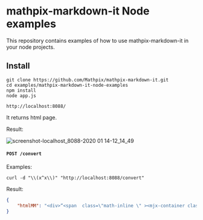 # mathpix-markdown-it Node examples

This repository contains examples of how to use mathpix-markdown-it in your node projects.

## Install

```
git clone https://github.com/Mathpix/mathpix-markdown-it.git
cd examples/mathpix-markdown-it-node-examples
npm install
node app.js
```


`http://localhost:8088/`

It returns html page.

Result:

![screenshot-localhost_8088-2020 01 14-12_14_49](https://user-images.githubusercontent.com/32493105/72335348-853d4b80-36c7-11ea-91a3-cd99e1842668.png)



#### `POST /convert`

Examples:

`curl -d "\\(x^x\\)" "http://localhost:8088/convert"`

Result:

```json
{
    "htmlMM": "<div>“<span  class=\"math-inline \" ><mjx-container class=\"MathJax\" jax=\"SVG\"><svg style=\"vertical-align: -0.025ex\" xmlns=\"http://www.w3.org/2000/svg\" width=\"2.322ex\" height=\"1.553ex\" role=\"img\" focusable=\"false\" viewBox=\"0 -675.5 1026.5 686.5\"><g stroke=\"currentColor\" fill=\"currentColor\" stroke-width=\"0\" transform=\"matrix(1 0 0 -1 0 0)\"><g data-mml-node=\"math\"><g data-mml-node=\"msup\"><g data-mml-node=\"mi\"><path data-c=\"78\" d=\"M52 289Q59 331 106 386T222 442Q257 442 286 424T329 379Q371 442 430 442Q467 442 494 420T522 361Q522 332 508 314T481 292T458 288Q439 288 427 299T415 328Q415 374 465 391Q454 404 425 404Q412 404 406 402Q368 386 350 336Q290 115 290 78Q290 50 306 38T341 26Q378 26 414 59T463 140Q466 150 469 151T485 153H489Q504 153 504 145Q504 144 502 134Q486 77 440 33T333 -11Q263 -11 227 52Q186 -10 133 -10H127Q78 -10 57 16T35 71Q35 103 54 123T99 143Q142 143 142 101Q142 81 130 66T107 46T94 41L91 40Q91 39 97 36T113 29T132 26Q168 26 194 71Q203 87 217 139T245 247T261 313Q266 340 266 352Q266 380 251 392T217 404Q177 404 142 372T93 290Q91 281 88 280T72 278H58Q52 284 52 289Z\"></path></g><g data-mml-node=\"mi\" transform=\"translate(572, 363) scale(0.707)\"><path data-c=\"78\" d=\"M52 289Q59 331 106 386T222 442Q257 442 286 424T329 379Q371 442 430 442Q467 442 494 420T522 361Q522 332 508 314T481 292T458 288Q439 288 427 299T415 328Q415 374 465 391Q454 404 425 404Q412 404 406 402Q368 386 350 336Q290 115 290 78Q290 50 306 38T341 26Q378 26 414 59T463 140Q466 150 469 151T485 153H489Q504 153 504 145Q504 144 502 134Q486 77 440 33T333 -11Q263 -11 227 52Q186 -10 133 -10H127Q78 -10 57 16T35 71Q35 103 54 123T99 143Q142 143 142 101Q142 81 130 66T107 46T94 41L91 40Q91 39 97 36T113 29T132 26Q168 26 194 71Q203 87 217 139T245 247T261 313Q266 340 266 352Q266 380 251 392T217 404Q177 404 142 372T93 290Q91 281 88 280T72 278H58Q52 284 52 289Z\"></path></g></g></g></g></svg></mjx-container></span>”</div>\n"
}
```

